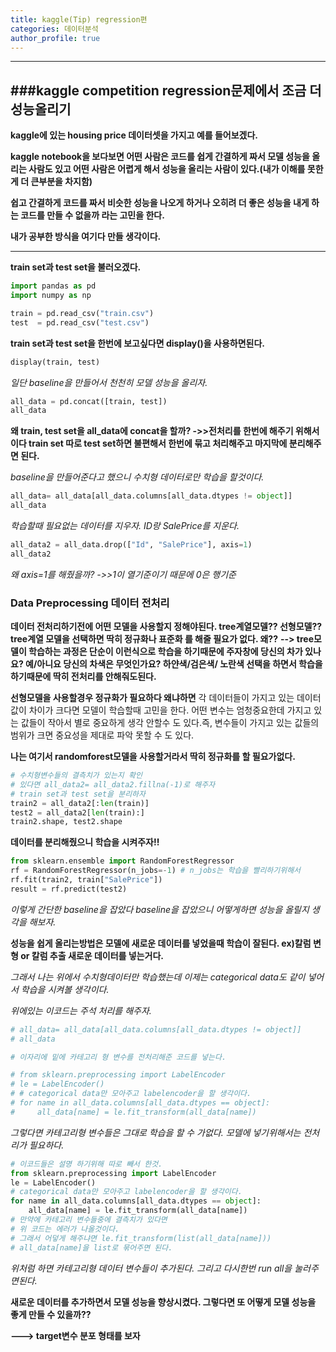 ```yaml
---
title: kaggle(Tip) regression편
categories: 데이터분석
author_profile: true
---
```



----
###**kaggle competition regression문제에서 조금 더 성능올리기**
----

**kaggle에 있는 housing price 데이터셋을 가지고 예를 들어보겠다.**

**kaggle notebook을 보다보면 어떤 사람은 코드를 쉽게 간결하게 짜서 모델 성능을 올리는 사람도 있고 어떤 사람은 어렵게 해서 성능을 올리는 사람이 있다.(내가 이해를 못한게 더 큰부분을 차지함)**

**쉽고 간결하게 코드를 짜서 비슷한 성능을 나오게 하거나 오히려 더 좋은 성능을 내게 하는 코드를 만들 수 없을까 라는 고민을 한다.**

**내가 공부한 방식을 여기다 만들 생각이다.**

-------


**train set과 test set을 불러오겠다.**
```python
import pandas as pd
import numpy as np

train = pd.read_csv("train.csv")
test  = pd.read_csv("test.csv")
```
**train set과 test set을 한번에 보고싶다면 display()을 사용하면된다.**
```python
display(train, test)
```

*일단 baseline을 만들어서 천천히 모델 성능을 올리자.*

```python
all_data = pd.concat([train, test])
all_data
```
**왜 train, test set을 all_data에 concat을 할까?
->>전처리를 한번에 해주기 위해서이다 train set 따로 test set하면 불편해서 한번에 묶고 처리해주고 마지막에 분리해주면 된다.**

*baseline을 만들어준다고 했으니 수치형 데이터로만 학습을 할것이다.*

```python
all_data= all_data[all_data.columns[all_data.dtypes != object]]
all_data
```

*학습할때 필요없는 데이터를 지우자. ID랑 SalePrice를 지운다.*

```python
all_data2 = all_data.drop(["Id", "SalePrice"], axis=1)
all_data2
```

*왜 axis=1를 해줬을까?*
*->>1이 열기준이기 때문에  0은 행기준*

### Data Preprocessing 데이터 전처리

**데이터 전처리하기전에 어떤 모델을 사용할지 정해야된다. tree계열모델?? 선형모델?? tree계열 모델을 선택하면 딱히 정규화나 표준화 를 해줄 필요가 없다. 왜??**
**--> tree모델이 학습하는 과정은 단순이 이런식으로 학습을 하기때문에 주자창에 당신의 차가 있나요? 예/아니요 당신의 차색은 무엇인가요? 하얀색/검은색/ 노란색 선택을 하면서 학습을 하기때문에 딱히 전처리를 안해줘도된다.**

**선형모델을 사용할경우 정규화가 필요하다 왜냐하면**
각 데이터들이 가지고 있는 데이터값이 차이가 크다면 모델이 학습할때 고민을 한다. 어떤 변수는 엄청중요한데 가지고 있는 값들이 작아서 별로 중요하게 생각 안할수 도 있다.즉, 변수들이 가지고 있는 값들의 범위가 크면 중요성을 제대로 파악 못할 수 도 있다.

**나는 여기서 randomforest모델을 사용할거라서 딱히 정규화를 할 필요가없다.**

```python
# 수치형변수들의 결측치가 있는지 확인 
# 있다면 all_data2= all_data2.fillna(-1)로 해주자
# train set과 test set을 분리하자
train2 = all_data2[:len(train)]
test2 = all_data2[len(train):]
train2.shape, test2.shape
```

**데이터를 분리해줬으니 학습을 시켜주자!!**
```python
from sklearn.ensemble import RandomForestRegressor
rf = RandomForestRegressor(n_jobs=-1) # n_jobs는 학습을 빨리하기위해서
rf.fit(train2, train["SalePrice"])
result = rf.predict(test2)
```

*이렇게 간단한 baseline을 잡았다 baseline을 잡았으니 어떻게하면 성능을 올릴지 생각을 해보자.*

**성능을 쉽게 올리는방법은 모델에 새로운 데이터를 넣었을때 학습이 잘된다. ex)칼럼 변형 or 칼럼 추출 새로운 데이터를 넣는거다.**

*그래서 나는 위에서 수치형데이터만 학습했는데 이제는 categorical data도 같이 넣어서 학습을 시켜볼 생각이다.*

*위에있는 이코드는 주석 처리를 해주자.*
```python
# all_data= all_data[all_data.columns[all_data.dtypes != object]]
# all_data

# 이자리에 밑에 카테고리 형 변수를 전처리해준 코드를 넣는다.

# from sklearn.preprocessing import LabelEncoder
# le = LabelEncoder()
# # categorical data만 모아주고 labelencoder을 할 생각이다.
# for name in all_data.columns[all_data.dtypes == object]:
#     all_data[name] = le.fit_transform(all_data[name])
```
*그렇다면 카테고리형 변수들은 그대로 학습을 할 수 가없다. 모델에 넣기위해서는 전처리가 필요하다.*

```python
# 이코드들은 설명 하기위해 따로 빼서 한것.
from sklearn.preprocessing import LabelEncoder
le = LabelEncoder()
# categorical data만 모아주고 labelencoder을 할 생각이다.
for name in all_data.columns[all_data.dtypes == object]:
    all_data[name] = le.fit_transform(all_data[name])
# 만약에 카테고리 변수들중에 결측치가 있다면
# 위 코드는 에러가 나올것이다.
# 그래서 어덯게 해주냐면 le.fit_transform(list(all_data[name]))
# all_data[name]을 list로 묶어주면 된다.
```
*위처럼 하면 카테고리형 데이터 변수들이 추가된다. 그리고 다시한번 run all을 눌러주면된다.*  

**새로운 데이터를 추가하면서 모델 성능을 향상시켰다. 그렇다면 또 어떻게 모델 성능을 좋게 만들 수 있을까??**

**---> target변수 분포 형태를 보자**